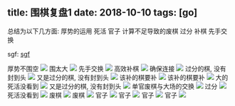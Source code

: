 title: 围棋复盘1
date: 2018-10-10
tags: [go]
---

<!--more-->

总结为以下几方面:
厚势的运用
死活
官子
计算不足导致的废棋
过分
补棋
先手交换

sgf:
[sgf](/attachments/go_replay_sgf/1.sgf)

厚势不围空
![](/pics/go_replay1/1.png)
围太大
![](/pics/go_replay1/2.png)
先手交换
![](/pics/go_replay1/3.png)
高效补棋
![](/pics/go_replay1/4.png)
确保连接
![](/pics/go_replay1/5.png)
过分的棋, 没有封到头
![](/pics/go_replay1/6.png)
又是过分的棋, 没有封到头
![](/pics/go_replay1/7.png)
该补的棋要补
![](/pics/go_replay1/8.png)
该补的棋要补
![](/pics/go_replay1/9.png)
大的死活没看到
![](/pics/go_replay1/10.png)
又是过分的棋, 没有封到头
![](/pics/go_replay1/11.png)
单官废棋与大场的交换
![](/pics/go_replay1/12.png)
过分
![](/pics/go_replay1/13.png)
死活没看到
![](/pics/go_replay1/14.png)
废棋
![](/pics/go_replay1/15.png)
废棋
![](/pics/go_replay1/16.png)
官子
![](/pics/go_replay1/17.png)
官子
![](/pics/go_replay1/18.png)
官子
![](/pics/go_replay1/19.png)
官子
![](/pics/go_replay1/20.png)

